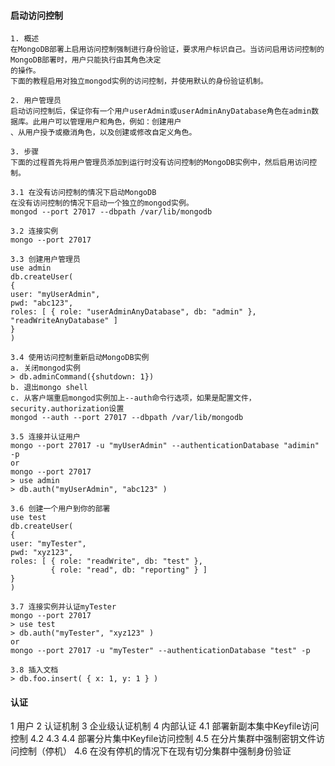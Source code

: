 #### 启动访问控制
    1. 概述
    在MongoDB部署上启用访问控制强制进行身份验证，要求用户标识自己。当访问启用访问控制的MongoDB部署时，用户只能执行由其角色决定
    的操作。
    下面的教程启用对独立mongod实例的访问控制，并使用默认的身份验证机制。
    
    2. 用户管理员
    启动访问控制后，保证你有一个用户userAdmin或userAdminAnyDatabase角色在admin数据库。此用户可以管理用户和角色，例如：创建用户
    、从用户授予或撤消角色，以及创建或修改自定义角色。
    
    3. 步骤
    下面的过程首先将用户管理员添加到运行时没有访问控制的MongoDB实例中，然后启用访问控制。
    
    3.1 在没有访问控制的情况下启动MongoDB
    在没有访问控制的情况下启动一个独立的mongod实例。
    mongod --port 27017 --dbpath /var/lib/mongodb
    
    3.2 连接实例
    mongo --port 27017
    
    3.3 创建用户管理员
    use admin
    db.createUser(
    {
    user: "myUserAdmin",
    pwd: "abc123",
    roles: [ { role: "userAdminAnyDatabase", db: "admin" }, "readWriteAnyDatabase" ]
    }
    )

    3.4 使用访问控制重新启动MongoDB实例
    a. 关闭mongod实例
    > db.adminCommand({shutdown: 1})
    b. 退出mongo shell
    c. 从客户端重启mongod实例加上--auth命令行选项，如果是配置文件，security.authorization设置
    mongod --auth --port 27017 --dbpath /var/lib/mongodb
    
    3.5 连接并认证用户
    mongo --port 27017 -u "myUserAdmin" --authenticationDatabase "adimin" -p
    or 
    mongo --port 27017
    > use admin
    > db.auth("myUserAdmin", "abc123" )
    
    3.6 创建一个用户到你的部署
    use test
    db.createUser(
    {
    user: "myTester",
    pwd: "xyz123",
    roles: [ { role: "readWrite", db: "test" },
             { role: "read", db: "reporting" } ]
    }
    )
    
    3.7 连接实例并认证myTester
    mongo --port 27017
    > use test
    > db.auth("myTester", "xyz123" )
    or
    mongo --port 27017 -u "myTester" --authenticationDatabase "test" -p
    
    3.8 插入文档
    > db.foo.insert( { x: 1, y: 1 } )
    
    
#### 认证
   1 用户
   2 认证机制
   3 企业级认证机制
   4 内部认证
     4.1 部署新副本集中Keyfile访问控制
     4.2 
     4.3
     4.4 部署分片集中Keyfile访问控制
     4.5 在分片集群中强制密钥文件访问控制（停机）
     4.6 在没有停机的情况下在现有切分集群中强制身份验证
         
     

